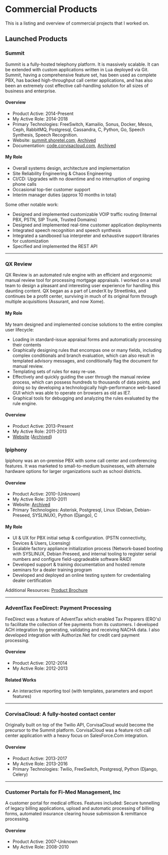 # Commercial Products

This is a listing and overview of commercial projects that I worked on.

## Launched Products

### Summit

Summit is a fully-hosted telephony platform. It is massively scalable. It can be extended with custom applications written in Lua deployed via Git. Summit, having a comprehensive feature set, has been used as complete PBX, has backed high-throughput call center applications, and has also been an extremely cost effective call-handling solution for all sizes of business and enterprise.

#### Overview
 * Product Active: 2014-Present
 * My Active Role: 2014-2018
 * Primary Technologies: FreeSwitch, Kamailio, Sonus, Docker, Mesos, Ceph, RabbitMQ, Postgresql, Cassandra, C, Python, Go, Speech Synthesis, Speech Recognition.
 * Website: [summit.shoretel.com](https://summit.shoretel.com/), [Archived](http://web.archive.org/web/20180927172945/https://summit.shoretel.com/)
 * Documentation: [code.corvisacloud.com](https://code.corvisacloud.com/), [Archived](http://web.archive.org/web/20190712203009/https://code.corvisacloud.com/index.html)

#### My Role

 * Overall systems design, architecture and implementation
 * Site Reliability Engineering & Chaos Engineering
 * CI/CD: Upgrades with no downtime and no interruption of ongoing phone calls
 * Occasional top-tier customer support
 * Interim manager duties (approx 10 months in total)

Some other notable work:

 * Designed and implemented customizable VOIP traffic routing (Internal PBX, PSTN, SIP Trunk, Trusted Domains)
 * Designed and implemented real-time customer application deployments
 * Integrated speech recognition and speech synthesis
 * Integrated a sandboxed lua interpreter and exhaustive support libraries for customization
 * Specified and implemented the REST API
 
---

### QX Review

QX Review is an automated rule engine with an efficient and ergonomic manual review tool for processing mortgage appraisals. I worked on a small team to design a pleasant and interesting user experience for handling this daunting content. QX began as a part of LenderX by Streetlinks, and continues be a profit center, surviving in much of its original form through multiple acquisitions (Assurant, and now Xome).

#### My Role

My team designed and implemented concise solutions to the entire complex user lifecycle:

 * Loading in standard-issue appraisal forms and automatically processing their contents
 * Graphically designing rules that encompas one or many fields, including complex conditionals and branch evaluation, which can also result in templated advisory messages, and conditionally flag the document for manual review.
 * Templating sets of rules for easy re-use.
 * Effectively and quickly guiding the user through the manual review process, which can possess hundreds to thousands of data points, and doing so by developing a technologically high-performance web-based GUI which was able to operate on browsers as old as IE7.
 * Graphical tools for debugging and analyzing the rules evaluated by the rule engine.

#### Overview
 * Product Active: 2013-Present
 * My Active Role: 2011-2013
 * [Website](https://xomesolutions.com/xome-lenderx/xome-qx) ([Archived](http://web.archive.org/web/20190712200021/https://xomesolutions.com/xome-lenderx/xome-qx))

### Ipiphony

Ipiphony was an on-premise PBX with some call center and conferencing features. It was marketed to small-to-medium businesses, with alternate hardware options for larger organizations such as school districts.

#### Overview
 * Product Active: 2010-(Unknown)
 * My Active Role: 2010-2011
 * Website: [Archived](http://web.archive.org/web/20161219134744/http://www.ipiphony.com/about)
 * Primary Technologies: Asterisk, Postgresql, Linux (Debian, Debian-Preseed, SYSLINUX), Python (Django), C

#### My Role

 * UI & UX for PBX initial setup & configuration. (PSTN connectivity, Devices & Users, Licensing)
 * Scalable factory appliance initialization process (Network-based booting with SYSLINUX, Debian Preseed, and internal tooling to register serial numbers and configure field-upgradeable software RAID)
 * Developed support & training documentation and hosted remote seminars for a dealer training program
 * Developed and deployed an online testing system for credentialing dealer certification

Additional Resources: [Product Brochure](http://web.archive.org/web/20151024231155/http://www.mooreent.com/ipiphony/IpiphonyUserBrochure042910.pdf)

---

### AdventTax FeeDirect: Payment Processing

FeeDirect was a feature of AdventTax which enabled Tax Preparers (ERO's) to facilitate the collection of fee payments from its customers. I developed ACH integration by generating, validating and receiving NACHA data. I also developed integration with Authorize.Net for credit card payment processing.

#### Overview
 * Product Active: 2012-2014
 * My Active Role: 2012-2013

#### Related Works

 * An interactive reporting tool (with templates, parameters and export features)
 
---

### CorvisaCloud: A fully-hosted contact center

Originally built on top of the Twilio API, CorvisaCloud would become the precursor to the Summit platform. CorvisaCloud was a feature rich call center application with a heavy focus on SalesForce.Com integration.

#### Overview
 * Product Active: 2013-2017
 * My Active Role: 2013-2016
 * Primary Technologies: Twilio, FreeSwitch, Postgresql, Python (Django, Celery)

---

### Customer Portals for Fi-Med Management, Inc

A customer portal for medical offices. Features included: Secure tunnelling of legacy billing applications, upload and automatic processing of billing forms, automated insurance clearing house submission & remittance processing.

#### Overview
 * Product Active: 2007-Unknown
 * My Active Role: 2008-2010
